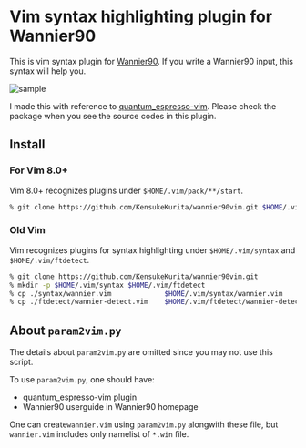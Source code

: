 # Vim syntax highlighting plugin for Wannier90

This is vim syntax plugin for [Wannier90](http://www.wannier.org).
If you write a Wannier90 input, this syntax will help you.

![sample](https://user-images.githubusercontent.com/33048775/174470616-2fbf21ee-1d84-4a8b-9be7-6b5eeafd4dcf.png)

I made this with reference to [quantum_espresso-vim](https://github.com/leseixas/quantum_espresso-vim).  Please check the package when you see the source codes in this plugin.
## Install

### For Vim 8.0+

Vim 8.0+ recognizes plugins under `$HOME/.vim/pack/**/start`.

```sh
% git clone https://github.com/KensukeKurita/wannier90vim.git $HOME/.vim/pack/**/start
```

### Old Vim

Vim recognizes plugins for syntax highlighting under `$HOME/.vim/syntax` and `$HOME/.vim/ftdetect`.

```sh
% git clone https://github.com/KensukeKurita/wannier90vim.git
% mkdir -p $HOME/.vim/syntax $HOME/.vim/ftdetect
% cp ./syntax/wannier.vim             $HOME/.vim/syntax/wannier.vim
% cp ./ftdetect/wannier-detect.vim    $HOME/.vim/ftdetect/wannier-detect.vim
```

## About `param2vim.py`

The details about `param2vim.py` are omitted since you may not use this script.

To use `param2vim.py`, one should have:

- quantum_espresso-vim plugin
- Wannier90 userguide in Wannier90 homepage

One can create`wannier.vim` using `param2vim.py` alongwith these file, but `wannier.vim` includes only namelist of `*.win` file.

